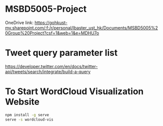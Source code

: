 # MSBD5005-Project
OneDrive link: https://gohkust-my.sharepoint.com/:f:/r/personal/lbaster_ust_hk/Documents/MSBD5005%20Group%20Project?csf=1&web=1&e=MDHU7o

# Tweet query parameter list
https://developer.twitter.com/en/docs/twitter-api/tweets/search/integrate/build-a-query

# To Start WordCloud Visualization Website
```bash
npm install -g serve
serve -s wordcloud-vis
```

